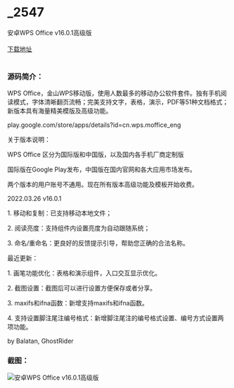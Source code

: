 # _2547
安卓WPS Office v16.0.1高级版
<br/></br>
[下载地址](https://www.uuid2.com/2547.html "下载地址")
<br/></br>
<h3>源码简介：</h3>
<p>WPS Office，金山WPS移动版，使用人数最多的移动办公软件套件。独有手机阅读模式，字体清晰翻页流畅；完美支持文字，表格，演示，PDF等51种文档格式；新版本具有海量精美模版及高级功能。<p>
<p>play.google.com/store/apps/details?id=cn.wps.moffice_eng<p>
<p>关于版本说明：<p>
<p>WPS Office 区分为国际版和中国版，以及国内各手机厂商定制版<p>
<p>国际版在Google Play发布，中国版在国内官网和各大应用市场发布。<p>
<p>两个版本的用户账号不通用。现在所有版本高级功能及模板开始收费。<p>
<p>2022.03.26 v16.0.1<p>
<p>1. 移动和复制：已支持移动本地文件；<p>
<p>2. 阅读亮度：支持组件内设置亮度为自动跟随系统；<p>
<p>3. 命名/重命名：更良好的反馈提示引导，帮助您正确的合法名称。<p>
<p>最近更新：<p>
<p>1. 画笔功能优化：表格和演示组件，入口交互显示优化。<p>
<p>2. 截图设置：截图后可以进行设置方便保存或者分享。<p>
<p>3. maxifs和ifna函数：新增支持maxifs和ifna函数。<p>
<p>4. 支持设置脚注尾注编号格式：新增脚注尾注的编号格式设置、编号方式设置两项功能。<p>
<p>by Balatan, GhostRider<p>
<h3>截图：</h3>
<img src="https://www.uuid2.com/wp-content/uploads/img/202203/d7c2ac0491.png" alt="安卓WPS Office v16.0.1高级版">
